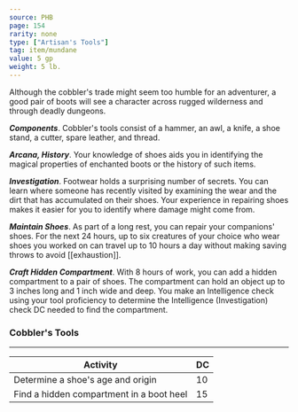 ```yaml
---
source: PHB
page: 154
rarity: none
type: ["Artisan's Tools"]
tag: item/mundane
value: 5 gp
weight: 5 lb.
---
```


Although the cobbler's trade might seem too humble for an adventurer, a good pair of boots will see a character across rugged wilderness and through deadly dungeons.

**_Components_**. Cobbler's tools consist of a hammer, an awl, a knife, a shoe stand, a cutter, spare leather, and thread.

**_Arcana, History_**. Your knowledge of shoes aids you in identifying the magical properties of enchanted boots or the history of such items.

**_Investigation_**. Footwear holds a surprising number of secrets. You can learn where someone has recently visited by examining the wear and the dirt that has accumulated on their shoes. Your experience in repairing shoes makes it easier for you to identify where damage might come from.

**_Maintain Shoes_**. As part of a long rest, you can repair your companions' shoes. For the next 24 hours, up to six creatures of your choice who wear shoes you worked on can travel up to 10 hours a day without making saving throws to avoid [[exhaustion]].

**_Craft Hidden Compartment_**. With 8 hours of work, you can add a hidden compartment to a pair of shoes. The compartment can hold an object up to 3 inches long and 1 inch wide and deep. You make an Intelligence check using your tool proficiency to determine the Intelligence (Investigation) check DC needed to find the compartment.

### Cobbler's Tools
---
|Activity|DC|
|-----------|---|
|Determine a shoe's age and origin|10|
|Find a hidden compartment in a boot heel|15|

